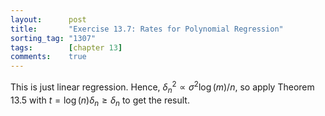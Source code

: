 ```yaml
---
layout:      post
title:       "Exercise 13.7: Rates for Polynomial Regression"
sorting_tag: "1307"
tags:        [chapter 13]
comments:    true
---
```


This is just linear regression.
Hence, $\delta_n^2 \propto \sigma^2 \log(m)/n$,
so apply Theorem 13.5 with $t = \log(n) \delta_n \ge \delta_n$ to get the result.